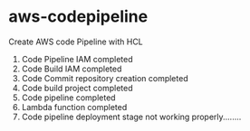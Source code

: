 # aws-codepipeline
Create AWS code Pipeline with HCL

1. Code Pipeline IAM completed
2. Code Build IAM completed
3. Code Commit repository creation completed
4. Code build project completed
5. Code pipeline completed
6. Lambda function completed
7. Code pipeline deployment stage not working properly........
